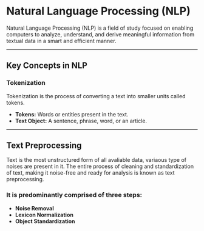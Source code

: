 # Natural Language Processing (NLP)

Natural Language Processing (NLP) is a field of study focused on enabling computers to analyze, understand, and derive meaningful information from textual data in a smart and efficient manner.

---

## Key Concepts in NLP

### Tokenization

Tokenization is the process of converting a text into smaller units called tokens.

- **Tokens:** Words or entities present in the text.
- **Text Object:** A sentence, phrase, word, or an article.

---

## Text Preprocessing

Text is the most unstructured form of all avaliable data, variaous type of noises are present in it. The entire process of cleaning and standardization of text, making it noise-free and ready for analysis is known as text preprocessing.

### It is predominantly comprised of three steps:

- **Noise Removal**
- **Lexicon Normalization**
- **Object Standardization**

